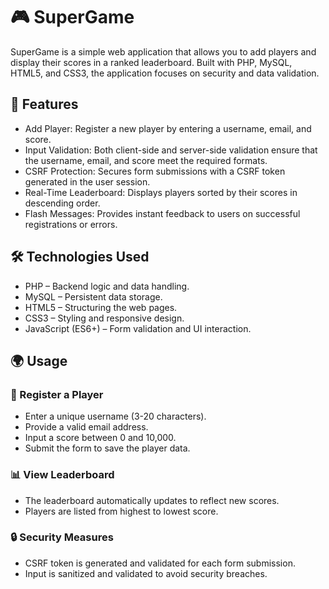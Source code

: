 # 🎮 SuperGame

SuperGame is a simple web application that allows you to add players and display their scores in a ranked leaderboard. Built with PHP, MySQL, HTML5, and CSS3, the application focuses on security and data validation.

## 🚀 Features
- Add Player: Register a new player by entering a username, email, and score.
- Input Validation: Both client-side and server-side validation ensure that the username, email, and score meet the required formats.
- CSRF Protection: Secures form submissions with a CSRF token generated in the user session.
- Real-Time Leaderboard: Displays players sorted by their scores in descending order.
- Flash Messages: Provides instant feedback to users on successful registrations or errors.

## 🛠️ Technologies Used
- PHP – Backend logic and data handling.
- MySQL – Persistent data storage.
- HTML5 – Structuring the web pages.
- CSS3 – Styling and responsive design.
- JavaScript (ES6+) – Form validation and UI interaction.

## 🌍 Usage
### 👤 Register a Player
- Enter a unique username (3-20 characters).
- Provide a valid email address.
- Input a score between 0 and 10,000.
- Submit the form to save the player data.
### 📊 View Leaderboard
- The leaderboard automatically updates to reflect new scores.
- Players are listed from highest to lowest score.
### 🔒 Security Measures
- CSRF token is generated and validated for each form submission.
- Input is sanitized and validated to avoid security breaches.